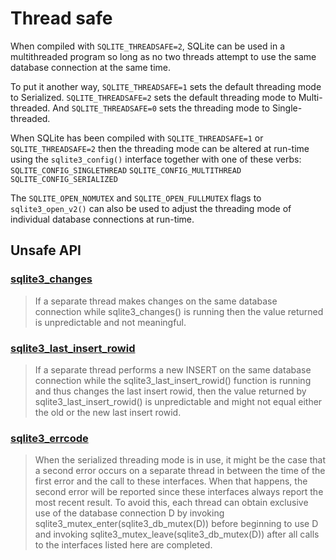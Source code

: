 # Thread safe

When compiled with `SQLITE_THREADSAFE=2`, SQLite can be used in a multithreaded program so long as no two threads attempt to use the same database connection at the same time.

To put it another way, `SQLITE_THREADSAFE=1` sets the default threading mode to Serialized. `SQLITE_THREADSAFE=2` sets the default threading mode to Multi-threaded. And `SQLITE_THREADSAFE=0` sets the threading mode to Single-threaded.

When SQLite has been compiled with `SQLITE_THREADSAFE=1` or `SQLITE_THREADSAFE=2` then the threading mode can be altered at run-time using the `sqlite3_config()` interface together with one of these verbs:
`SQLITE_CONFIG_SINGLETHREAD`
`SQLITE_CONFIG_MULTITHREAD`
`SQLITE_CONFIG_SERIALIZED`

The `SQLITE_OPEN_NOMUTEX` and `SQLITE_OPEN_FULLMUTEX` flags to `sqlite3_open_v2()` can also be used to adjust the threading mode of individual database connections at run-time.

## Unsafe API

### [sqlite3_changes](http://sqlite.org/c3ref/changes.html)

> If a separate thread makes changes on the same database connection while sqlite3_changes() is running then the value returned is unpredictable and not meaningful.

### [sqlite3_last_insert_rowid](http://sqlite.org/c3ref/last_insert_rowid.html)

> If a separate thread performs a new INSERT on the same database connection while the sqlite3_last_insert_rowid() function is running and thus changes the last insert rowid, then the value returned by sqlite3_last_insert_rowid() is unpredictable and might not equal either the old or the new last insert rowid.

### [sqlite3_errcode](http://sqlite.org/c3ref/errcode.html)

> When the serialized threading mode is in use, it might be the case that a second error occurs on a separate thread in between the time of the first error and the call to these interfaces. When that happens, the second error will be reported since these interfaces always report the most recent result. To avoid this, each thread can obtain exclusive use of the database connection D by invoking sqlite3_mutex_enter(sqlite3_db_mutex(D)) before beginning to use D and invoking sqlite3_mutex_leave(sqlite3_db_mutex(D)) after all calls to the interfaces listed here are completed.